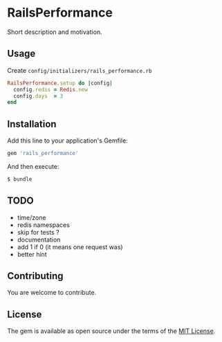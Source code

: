 # RailsPerformance

Short description and motivation.

## Usage

Create `config/initializers/rails_performance.rb`

```ruby
RailsPerformance.setup do |config|
  config.redis = Redis.new
  config.days  = 3
end
```

## Installation
Add this line to your application's Gemfile:

```ruby
gem 'rails_performance'
```

And then execute:
```bash
$ bundle
```

## TODO

- time/zone
- redis namespaces
- skip for tests ?
- documentation
- add 1 if 0 (it means one request was)
- better hint

## Contributing

You are welcome to contribute.

## License

The gem is available as open source under the terms of the [MIT License](https://opensource.org/licenses/MIT).
